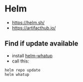 # Helm
- https://helm.sh/
- https://artifacthub.io/

## Find if update available
- install [helm-whatup](https://github.com/bacongobbler/helm-whatup)
- call this:

```text
helm repo update
helm whatup
```
